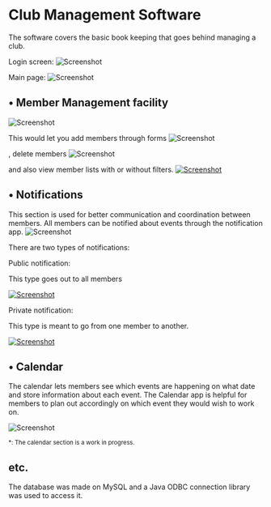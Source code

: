 Club Management Software
========================
The software covers the basic book keeping that goes behind managing a club.

Login screen:
![Screenshot][ss1]

Main page:
![Screenshot][ss2]

• Member Management facility 
-----------------------------
![Screenshot][ss3]

This would let you add members through forms
![Screenshot][ss4]

, delete members
![Screenshot][ss5]

and also view member lists with or without filters.
[![Screenshot][ss6]][ssbig6]


• Notifications
----------------
This section is used for better communication and coordination between members. All members can be notified about events through the notification app. 
![Screenshot][ss7]

There are two types of notifications:

Public notification:

This type goes out to all members


[![Screenshot][ss8]][ssbig8]

Private notification:

This type is meant to go from one member to another.

[![Screenshot][ss9]][ssbig9]

• Calendar
-----------
The calendar lets members see which events are happening on what date and store information about each event. The Calendar app is helpful for members to plan out accordingly on which event they would wish to work on.

![Screenshot][ss10] 


<sub>*: The calendar section is a work in progress.</sub>

etc.
---

The database was made on MySQL and a Java ODBC connection library was used to access it.


[ss1]: https://dl.dropbox.com/s/5lcgz5nlugrrabx/Login.PNG  "Logging in with user id 1"
[ss2]: https://dl.dropbox.com/s/sf03z24fk2cngx6/mainpage.PNG "Main page after login"
[ss3]: https://dl.dropbox.com/sh/4b5xduv87i82rf9/w-pTihV3Vy/membermanagement.PNG "Member management main screen"
[ss4]: https://dl.dropbox.com/s/szva58r4c7ecl41/newmember.PNG "Add new member"
[ss5]: https://dl.dropbox.com/s/7g7gprerze79pw1/removemember.PNG "Delete member by ID"
[ss6]: https://dl.dropbox.com/s/vhdcd83u9cnbtf9/ViewMembers.gif "Click for full size"
[ssbig6]: https://dl.dropbox.com/s/iyn1sv0yvuxxhzk/displaymember.PNG
[ss7]: https://dl.dropbox.com/s/xk3r7f6u2r794ip/notifications.PNG "Main notifications area"
[ss8]: https://dl.dropbox.com/s/rsj8ri99vo7wvvv/Publicnotifications.gif "Notificationt to every member"
[ssbig8]: https://dl.dropbox.com/s/quzjvkcdcreququ/publicnotifications2.PNG
[ss9]: https://dl.dropbox.com/s/5368u5cato72s0t/privatenotifications.gif "Member management main screen"
[ssbig9]: https://dl.dropbox.com/s/7m9tlfo0j73r7jk/privatenotifications2.PNG
[ss10]: https://dl.dropbox.com/s/hqykugrnvhks1wt/Calendar.PNG "Member management main screen"


